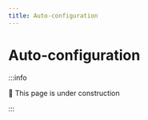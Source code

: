 ```yaml
---
title: Auto-configuration
---
```


# Auto-configuration

:::info

🚧 This page is under construction

:::
